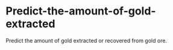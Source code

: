 # Predict-the-amount-of-gold-extracted
Predict the amount of gold extracted or recovered from gold ore.
